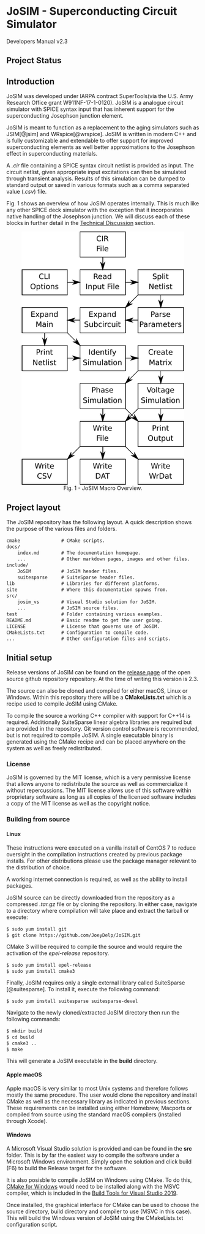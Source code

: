 # JoSIM - Superconducting Circuit Simulator

Developers Manual v2.3

## Project Status



## Introduction

JoSIM was developed under IARPA contract SuperTools(via the U.S. Army Research Office grant W911NF-17-1-0120). JoSIM is a analogue circuit simulator with SPICE syntax input that has inherent support for the superconducting Josephson junction element.

JoSIM is meant to function as a replacement to the aging simulators such as JSIM[@jsim] and WRspice[@wrspice]. JoSIM is written in modern C++ and is fully customizable and extendable to offer support for improved superconducting elements as well better approximations to the Josephson effect in superconducting materials.

A *.cir* file containing a SPICE syntax circuit netlist is provided as input. The circuit netlist, given appropriate input excitations can then be simulated through transient analysis. Results of this simulation can be dumped to standard output or saved in various formats such as a comma separated value (*.csv*) file.

Fig. 1 shows an overview of how JoSIM operates internally. This is much like any other SPICE deck simulator with the exception that it incorporates native handling of the Josephson junction. We will discuss each of these blocks in further detail in the [Technical Discussion](tech_disc.md) section.

<figure>
	<img src="img/josim_macro.pdf" alt="JoSIM macro overview" class="center">
	<figcaption align="center"> Fig. 1 - JoSIM Macro Overview.</figcaption>
</figure>

## Project layout

The JoSIM repository has the following layout. A quick description shows the purpose of the various files and folders.

    cmake   			# CMake scripts.
    docs/
        index.md		# The documentation homepage.
        ...      		# Other markdown pages, images and other files.
    include/
        JoSIM			# JoSIM header files.
        suitesparse		# SuiteSparse header files.
    lib					# Libraries for different platforms.
    site				# Where this documentation spawns from.
    src/
        josim_vs		# Visual Studio solution for JoSIM.
        ...				# JoSIM source files.
    test				# Folder containing various examples.
    README.md			# Basic readme to get the user going.
    LICENSE				# License that governs use of JoSIM.
    CMakeLists.txt		# Configuration to compile code.
    ...					# Other configuration files and scripts.

## Initial setup
Release versions of JoSIM can be found on the [release page](https://www.github.com/JoeyDelp/JoSIM/releases) of the open source github repository repository. At the time of writing this version is 2.3.

The source can also be cloned and compiled for either macOS, Linux or Windows. Within this repository there will be a **CMakeLists.txt** which is a recipe used to compile JoSIM using CMake.

To compile the source a working C++ compiler with support for C++14 is required. Additionally SuiteSparse linear algebra libraries are required but are provided in the repository. Git version control software is recommended, but is not required to compile JoSIM. A single executable binary is generated using the CMake recipe and can be placed anywhere on the system as well as freely redistributed.

### License
JoSIM is governed by the MIT license, which is a very permissive license that allows anyone to redistribute the source as well as commercialize it without repercussions. The MIT license allows use of this software within proprietary software as long as all copies of the licensed software includes a copy of the MIT license as well as the copyright notice.

### Building from source
#### Linux

These instructions were executed on a vanilla install of CentOS 7 to reduce oversight in the compilation instructions created by previous package installs. For other distributions please use the package manager relevant to the distribution of choice.

A working internet connection is required, as well as the ability to install packages.

JoSIM source can be directly downloaded from the repository as a compressed *.tar.gz* file or by cloning the repository. In either case, navigate to a directory where compilation will take place and extract the tarball or execute:

	$ sudo yum install git
	$ git clone https://github.com/JoeyDelp/JoSIM.git

CMake 3 will be required to compile the source and would require the activation of the *epel-release* repository.
	
	$ sudo yum install epel-release
	$ sudo yum install cmake3

Finally, JoSIM requires only a single external library called SuiteSparse [@suitesparse]. To install it, execute the following command:

	$ sudo yum install suitesparse suitesparse-devel

Navigate to the newly cloned/extracted JoSIM directory then run the following commands:

	$ mkdir build
	$ cd build
	$ cmake3 ..
	$ make

This will generate a JoSIM executable in the **build** directory.

#### Apple macOS

Apple macOS is very similar to most Unix systems and therefore follows mostly the same procedure. The user would clone the repository and install CMake as well as the necessary library as indicated in previous sections. These requirements can be installed using either Homebrew, Macports or compiled from source using the standard macOS compilers (installed through Xcode).

#### Windows

A Microsoft Visual Studio solution is provided and can be found in the **src** folder. This is by far the easiest way to compile the software under a Microsoft Windows environment. Simply open the solution and click build (F6) to build the Release target for the software.

It is also posisble to compile JoSIM on Windows using CMake. To do this, [CMake for Windows](https://cmake.org/download/) would need to be installed along with the MSVC compiler, which is included in the [Build Tools for Visual Studio 2019](https://visualstudio.microsoft.com/thank-you-downloading-visual-studio/?sku=BuildTools&rel=16).

Once installed, the graphical interface for CMake can be used to choose the source directory, build directory and compiler to use (MSVC in this case). This will build the Windows version of JoSIM using the CMakeLists.txt configuration script.

<style>
.center {
    display: block;
    margin: 0 auto;
}
</style>